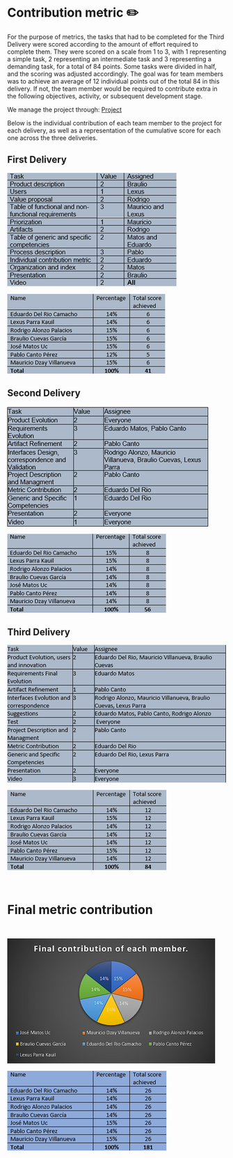# Contribution metric ✏️


For the purpose of metrics, the tasks that had to be completed for the Third Delivery were scored according to the amount of effort required to complete them. They were scored on a scale from 1 to 3, with 1 representing a simple task, 2 representing an intermediate task and 3 representing a demanding task, for a total of 84 points. Some tasks were divided in half, and the scoring was adjusted accordingly. The goal was for team members was to achieve an average of 12 individual points out of the total 84 in this delivery. If not, the team member would be required to contribute extra in the following objectives, activity, or subsequent development stage.


We manage the project through:  [Project](https://github.com/users/EduardoMatos05/projects/2)

Below is the individual contribution of each team member to the project for each delivery, as well as a representation of the cumulative score for each one across the three deliveries.




## First Delivery


![Tabla 1](https://github.com/EduardoMatos05/ProyectoFIS/blob/Eduardo/other%20artifacts/tabla%201_corregida.png?raw=true)

![Tabla 1.1](https://github.com/EduardoMatos05/ProyectoFIS/blob/Eduardo/other%20artifacts/tabla%201.10.png?raw=true)

## Second Delivery


![Tabla 2](https://github.com/EduardoMatos05/ProyectoFIS/blob/Eduardo/other%20artifacts/tabla%204.png?raw=true)

![Tabla 2.1](https://github.com/EduardoMatos05/ProyectoFIS/blob/Eduardo/other%20artifacts/tabla2.1.png?raw=true)

## Third Delivery


![Tabla 3](https://github.com/EduardoMatos05/ProyectoFIS/blob/Eduardo/other%20artifacts/table%203.00.png?raw=true)

![Tabla 3.1](https://github.com/EduardoMatos05/ProyectoFIS/blob/Eduardo/other%20artifacts/table%203.10.png?raw=true)

<br>

# Final metric contribution

<br>

![grafica final](https://github.com/EduardoMatos05/ProyectoFIS/blob/Eduardo/other%20artifacts/finalContribution.png?raw=true)

![Tabla final](https://github.com/EduardoMatos05/ProyectoFIS/blob/Eduardo/other%20artifacts/finalScore.png?raw=true)